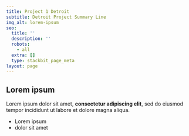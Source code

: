 ```yaml
---
title: Project 1 Detroit
subtitle: Detroit Project Summary Line
img_alt: lorem-ipsum
seo:
  title: ''
  description: ''
  robots:
    - all
  extra: []
  type: stackbit_page_meta
layout: page
---
```

## Lorem ipsum

Lorem ipsum dolor sit amet, **consectetur adipiscing elit**, sed do eiusmod tempor incididunt ut labore et dolore magna aliqua.

- Lorem ipsum
- dolor sit amet